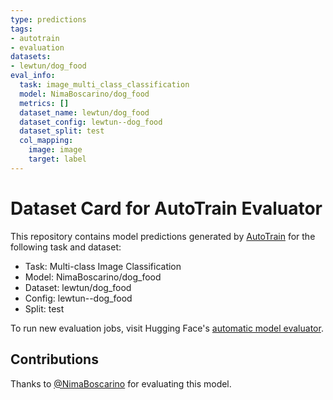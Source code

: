 ```yaml
---
type: predictions
tags:
- autotrain
- evaluation
datasets:
- lewtun/dog_food
eval_info:
  task: image_multi_class_classification
  model: NimaBoscarino/dog_food
  metrics: []
  dataset_name: lewtun/dog_food
  dataset_config: lewtun--dog_food
  dataset_split: test
  col_mapping:
    image: image
    target: label
---
```

# Dataset Card for AutoTrain Evaluator

This repository contains model predictions generated by [AutoTrain](https://huggingface.co/autotrain) for the following task and dataset:

* Task: Multi-class Image Classification
* Model: NimaBoscarino/dog_food
* Dataset: lewtun/dog_food
* Config: lewtun--dog_food
* Split: test

To run new evaluation jobs, visit Hugging Face's [automatic model evaluator](https://huggingface.co/spaces/autoevaluate/model-evaluator).

## Contributions

Thanks to [@NimaBoscarino](https://huggingface.co/NimaBoscarino) for evaluating this model.